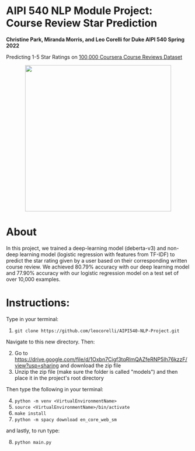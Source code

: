 # AIPI 540 NLP Module Project: Course Review Star Prediction
**Christine Park, Miranda Morris, and Leo Corelli for Duke AIPI 540 Spring 2022**

Predicting 1-5 Star Ratings on [100,000 Coursera Course Reviews Dataset](https://www.kaggle.com/septa97/100k-courseras-course-reviews-dataset)

<p align="center">
  <img src="https://upload.wikimedia.org/wikipedia/commons/c/c3/FiveStarsInline5.svg" width="400" /> 
</p>

# About

In this project, we trained a deep-learning model (deberta-v3) and non-deep learning model (logistic regression with features from TF-IDF) to predict the star rating given by a user based on their corresponding written course review. We achieved 80.79% accuracy with our deep learning model and 77.90% accuracy with our logistic regression model on a test set of over 10,000 examples.

# Instructions:
Type in your terminal:
1. `git clone https://github.com/leocorelli/AIPI540-NLP-Project.git`

Navigate to this new directory. Then:

2. Go to https://drive.google.com/file/d/1Oxbn7Cigf3tqRlmQAZfeRNP5Ih76kzzF/view?usp=sharing and download the zip file
3. Unzip the zip file (make sure the folder is called "models") and then place it in the project's root directory

Then type the following in your terminal:

4. `python -m venv <VirtualEnvironmentName>`
5. `source <VirtualEnvironmentName>/bin/activate`
6. `make install`
7. `python -m spacy download en_core_web_sm`

and lastly, to run type:

8. `python main.py`
